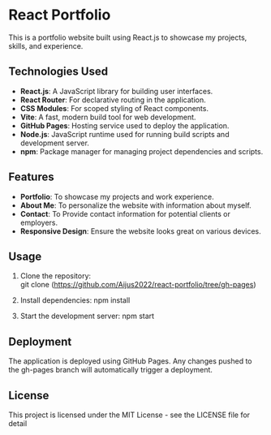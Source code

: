 # React Portfolio

This is a portfolio website built using React.js to showcase my projects, skills, and experience.

## Technologies Used

- **React.js**: A JavaScript library for building user interfaces.
- **React Router**: For declarative routing in the application.
- **CSS Modules**: For scoped styling of React components.
- **Vite**: A fast, modern build tool for web development.
- **GitHub Pages**: Hosting service used to deploy the application.
- **Node.js**: JavaScript runtime used for running build scripts and development server.
- **npm**: Package manager for managing project dependencies and scripts.

## Features

- **Portfolio**: To showcase my projects and work experience.
- **About Me**: To personalize the website with information about myself.
- **Contact**: To Provide contact information for potential clients or employers.
- **Responsive Design**: Ensure the website looks great on various devices.

## Usage

1. Clone the repository:   
   git clone (https://github.com/Aijus2022/react-portfolio/tree/gh-pages)
2.  Install dependencies:
    npm install

3. Start the development server:
   npm start

## Deployment
The application is deployed using GitHub Pages. Any changes pushed to the gh-pages branch will automatically trigger a deployment.

## License
This project is licensed under the MIT License - see the LICENSE file for detail
